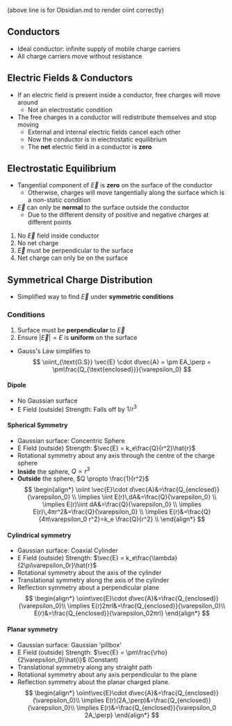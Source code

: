 $\newcommand{\oiint}{{\subset\!\supset} \mathllap{\iint}}\newcommand{\oiiint}{{\Large{\subset\!\supset}} \mathllap{\iiint}}$
(above line is for Obsidian.md to render oiint correctly)
## Conductors
- Ideal conductor: infinite supply of mobile charge carriers 
- All charge carriers move without resistance
## Electric Fields & Conductors
- If an electric field is present inside a conductor, free charges will move around
	- Not an electrostatic condition
- The free charges in a conductor will redistribute themselves and stop moving
	- External and internal electric fields cancel each other
	- Now the conductor is in electrostatic equilibrium
	- The **net** electric field in a conductor is **zero**
## Electrostatic Equilibrium
- Tangential component of $\vec{E}$ is **zero** on the surface of the conductor
	- Otherwise, charges will move tangentially along the surface which is a non-static condition
- $\vec{E}$ can only be **normal** to the surface outside the conductor
	- Due to the different density of positive and negative charges at different points
1. No $\vec{E}$ field inside conductor
2. No net charge
3. $\vec{E}$ must be perpendicular to the surface
4. Net charge can only be on the surface
## Symmetrical Charge Distribution
- Simplified way to find $\vec{E}$ under **symmetric conditions**
### Conditions
1. Surface must be **perpendicular** to $\vec{E}$
2. Ensure $|\vec{E}| = E$ is **uniform** on the surface
- Gauss's Law simplifies to
$$
\oiint_{\text{G.S}} \vec{E} \cdot d\vec{A} = \pm EA_\perp = \pm\frac{Q_{\text{enclosed}}}{\varepsilon_0}
$$
#### Dipole
- No Gaussian surface
- E Field (outside) Strength: Falls off by $1/r^3$
#### Spherical Symmetry
- Gaussian surface: Concentric Sphere
- E Field (outside) Strength: $\vec{E} = k_e\frac{Q}{r^2}\hat{r}$
- Rotational symmetry about any axis through the centre of the charge sphere
- **Inside** the sphere, $Q \propto r^3$
- **Outside** the sphere, $Q \propto \frac{1}{r^2}$
$$
\begin{align*}
\oiint \vec{E}\cdot d\vec{A}&=\frac{Q_{enclosed}}{\varepsilon_0} \\
\implies \iint E(r)\,dA&=\frac{Q}{\varepsilon_0} \\
\implies E(r)\iint dA&=\frac{Q}{\varepsilon_0} \\
\implies E(r)\,4πr^2&=\frac{Q}{\varepsilon_0} \\
\implies E(r)&=\frac{Q}{4π\varepsilon_0 r^2}=k_e \frac{Q}{r^2} \\
\end{align*}
$$
#### Cylindrical symmetry
- Gaussian surface: Coaxial Cylinder
- E Field (outside) Strength: $\vec{E} = k_e\frac{\lambda}{2\pi\varepsilon_0r}\hat{r}$
- Rotational symmetry about the axis of the cylinder
- Translational symmetry along the axis of the cylinder
- Reflection symmetry about a perpendicular plane
$$
\begin{align*}
\oiint\vec{E}\cdot d\vec{A}&=\frac{Q_{enclosed}}{\varepsilon_0}\\
\implies E(r)2πrl&=\frac{Q_{enclosed}}{\varepsilon_0}\\
E(r)&=\frac{Q_{enclosed}}{\varepsilon_02πrl}
\end{align*}
$$
#### Planar symmetry
- Gaussian surface: Gaussian 'pillbox'
- E Field (outside) Strength: $\vec{E} = \pm\frac{\rho}{2\varepsilon_0}\hat{i}$ (Constant)
- Translational symmetry along any straight path
- Rotational symmetry about any axis perpendicular to the plane
- Reflection symmetry about the planar charged plane.
$$
\begin{align*}
\oiint\vec{E}\cdot d\vec{A}&=\frac{Q_{enclosed}}{\varepsilon_0}\\
\implies E(r)(2A_\perp)&=\frac{Q_{enclosed}}{\varepsilon_0}\\
\implies E(r)&=\frac{Q_{enclosed}}{\varepsilon_0 2A_\perp}
\end{align*}
$$
